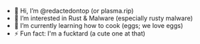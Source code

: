 - 👋 Hi, I’m @redactedontop (or plasma.rip)
- 👀 I’m interested in Rust & Malware (especially rusty malware)
- 🌱 I’m currently learning how to cook (eggs; we love eggs)
- ⚡ Fun fact: I'm a fucktard (a cute one at that)

<!---
redactedontop/redactedontop is a ✨ special ✨ repository because its `README.md` (this file) appears on your GitHub profile.
You can click the Preview link to take a look at your changes.
--->
